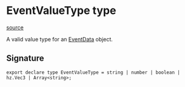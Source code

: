 # EventValueType type

[source](https://developers.meta.com/horizon-worlds/reference/2.0.0/analytics_eventvaluetype)

A valid value type for an [EventData](/horizon-worlds/reference/2.0.0/analytics_eventdata) object.

## Signature

```
export declare type EventValueType = string | number | boolean | hz.Vec3 | Array<string>;
```